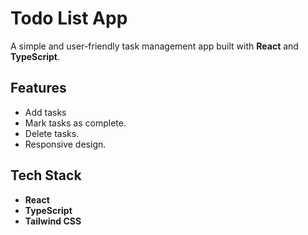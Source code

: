 # Todo List App

A simple and user-friendly task management app built with **React** and **TypeScript**.

## Features

- Add tasks 
- Mark tasks as complete.
- Delete tasks.
- Responsive design.

## Tech Stack

- **React** 
- **TypeScript**
- **Tailwind CSS** 


